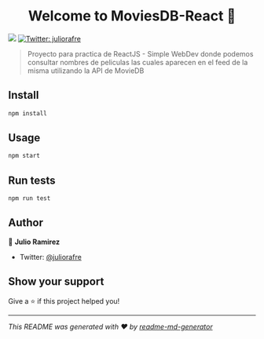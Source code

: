 <h1 align="center">Welcome to MoviesDB-React 👋</h1>
<p>
  <img src="https://img.shields.io/badge/version-1.0-blue.svg?cacheSeconds=2592000" />
  <a href="https://twitter.com/juliorafre">
    <img alt="Twitter: juliorafre" src="https://img.shields.io/twitter/follow/juliorafre.svg?style=social" target="_blank" />
  </a>
</p>

> Proyecto para practica de ReactJS - Simple WebDev donde podemos consultar nombres de peliculas las cuales aparecen en el feed de la misma utilizando la API de MovieDB

## Install

```sh
npm install
```

## Usage

```sh
npm start
```

## Run tests

```sh
npm run test
```

## Author

👤 **Julio Ramirez**

* Twitter: [@juliorafre](https://twitter.com/juliorafre)

## Show your support

Give a ⭐️ if this project helped you!

***
_This README was generated with ❤️ by [readme-md-generator](https://github.com/kefranabg/readme-md-generator)_